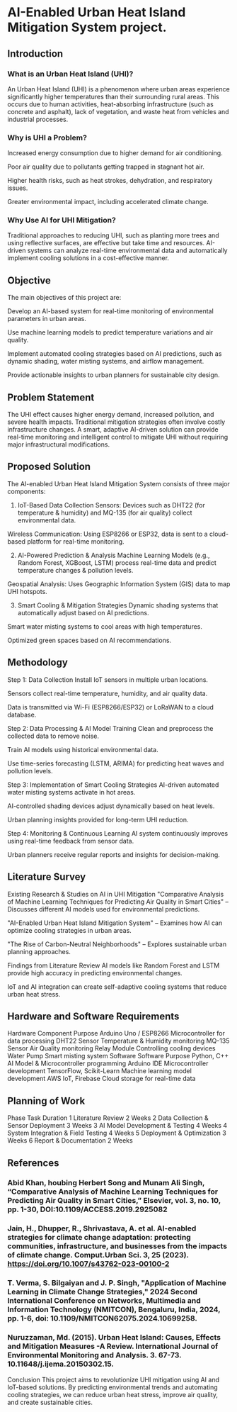 # AI-Enabled Urban Heat Island Mitigation System project.

## Introduction
### What is an Urban Heat Island (UHI)?
An Urban Heat Island (UHI) is a phenomenon where urban areas experience significantly higher temperatures than their surrounding rural areas. This occurs due to human activities, heat-absorbing infrastructure (such as concrete and asphalt), lack of vegetation, and waste heat from vehicles and industrial processes.

### Why is UHI a Problem?
Increased energy consumption due to higher demand for air conditioning.

Poor air quality due to pollutants getting trapped in stagnant hot air.

Higher health risks, such as heat strokes, dehydration, and respiratory issues.

Greater environmental impact, including accelerated climate change.

### Why Use AI for UHI Mitigation?
Traditional approaches to reducing UHI, such as planting more trees and using reflective surfaces, are effective but take time and resources. AI-driven systems can analyze real-time environmental data and automatically implement cooling solutions in a cost-effective manner.

## Objective
The main objectives of this project are:

Develop an AI-based system for real-time monitoring of environmental parameters in urban areas.

Use machine learning models to predict temperature variations and air quality.

Implement automated cooling strategies based on AI predictions, such as dynamic shading, water misting systems, and airflow management.

Provide actionable insights to urban planners for sustainable city design.

## Problem Statement
The UHI effect causes higher energy demand, increased pollution, and severe health impacts. Traditional mitigation strategies often involve costly infrastructure changes. A smart, adaptive AI-driven solution can provide real-time monitoring and intelligent control to mitigate UHI without requiring major infrastructural modifications.

## Proposed Solution
The AI-enabled Urban Heat Island Mitigation System consists of three major components:

1. IoT-Based Data Collection
Sensors: Devices such as DHT22 (for temperature & humidity) and MQ-135 (for air quality) collect environmental data.

Wireless Communication: Using ESP8266 or ESP32, data is sent to a cloud-based platform for real-time monitoring.

2. AI-Powered Prediction & Analysis
Machine Learning Models (e.g., Random Forest, XGBoost, LSTM) process real-time data and predict temperature changes & pollution levels.

Geospatial Analysis: Uses Geographic Information System (GIS) data to map UHI hotspots.

3. Smart Cooling & Mitigation Strategies
Dynamic shading systems that automatically adjust based on AI predictions.

Smart water misting systems to cool areas with high temperatures.

Optimized green spaces based on AI recommendations.

## Methodology
Step 1: Data Collection
Install IoT sensors in multiple urban locations.

Sensors collect real-time temperature, humidity, and air quality data.

Data is transmitted via Wi-Fi (ESP8266/ESP32) or LoRaWAN to a cloud database.

Step 2: Data Processing & AI Model Training
Clean and preprocess the collected data to remove noise.

Train AI models using historical environmental data.

Use time-series forecasting (LSTM, ARIMA) for predicting heat waves and pollution levels.

Step 3: Implementation of Smart Cooling Strategies
AI-driven automated water misting systems activate in hot areas.

AI-controlled shading devices adjust dynamically based on heat levels.

Urban planning insights provided for long-term UHI reduction.

Step 4: Monitoring & Continuous Learning
AI system continuously improves using real-time feedback from sensor data.

Urban planners receive regular reports and insights for decision-making.

## Literature Survey
Existing Research & Studies on AI in UHI Mitigation
"Comparative Analysis of Machine Learning Techniques for Predicting Air Quality in Smart Cities" – Discusses different AI models used for environmental predictions.

"AI-Enabled Urban Heat Island Mitigation System" – Examines how AI can optimize cooling strategies in urban areas.

"The Rise of Carbon-Neutral Neighborhoods" – Explores sustainable urban planning approaches.

Findings from Literature Review
AI models like Random Forest and LSTM provide high accuracy in predicting environmental changes.

IoT and AI integration can create self-adaptive cooling systems that reduce urban heat stress.

## Hardware and Software Requirements
Hardware
Component	Purpose
Arduino Uno / ESP8266	Microcontroller for data processing
DHT22 Sensor	Temperature & Humidity monitoring
MQ-135 Sensor	Air Quality monitoring
Relay Module	Controlling cooling devices
Water Pump	Smart misting system
Software
Software	Purpose
Python, C++	AI Model & Microcontroller programming
Arduino IDE	Microcontroller development
TensorFlow, Scikit-Learn	Machine learning model development
AWS IoT, Firebase	Cloud storage for real-time data

## Planning of Work
Phase	Task	Duration
1	Literature Review	2 Weeks
2	Data Collection & Sensor Deployment	3 Weeks
3	AI Model Development & Testing	4 Weeks
4	System Integration & Field Testing	4 Weeks
5	Deployment & Optimization	3 Weeks
6	Report & Documentation	2 Weeks

## References
### Abid Khan, houbing Herbert Song and Munam Ali Singh, “Comparative Analysis of Machine Learning Techniques for Predicting Air Quality in Smart Cities,” Elsevier, vol. 3, no. 10, pp. 1-30, DOI:10.1109/ACCESS.2019.2925082
### Jain, H., Dhupper, R., Shrivastava, A. et al. AI-enabled strategies for climate change adaptation: protecting communities, infrastructure, and businesses from the impacts of climate change. Comput.Urban Sci. 3, 25 (2023). https://doi.org/10.1007/s43762-023-00100-2
### T. Verma, S. Bilgaiyan and J. P. Singh, "Application of Machine Learning in Climate Change Strategies," 2024 Second International Conference on Networks, Multimedia and Information Technology (NMITCON), Bengaluru, India, 2024, pp. 1-6, doi: 10.1109/NMITCON62075.2024.10699258.
### Nuruzzaman, Md. (2015). Urban Heat Island: Causes, Effects and Mitigation Measures -A Review. International Journal of Environmental Monitoring and Analysis. 3. 67-73. 10.11648/j.ijema.20150302.15. 


Conclusion
This project aims to revolutionize UHI mitigation using AI and IoT-based solutions. By predicting environmental trends and automating cooling strategies, we can reduce urban heat stress, improve air quality, and create sustainable cities.
